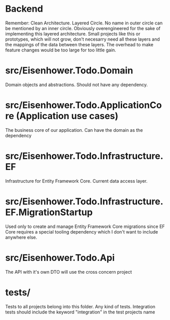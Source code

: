 # Backend

Remember: Clean Architecture. Layered Circle. No name in outer circle can be mentioned by an inner circle.
Obviously overengineered for the sake of implementing this layered architecture.
Small projects like this or prototypes, which will not grow, don't necesarry need all these layers and the mappings of the data between these layers. The overhead to make feature changes would be too large for too little gain. 

# src/Eisenhower.Todo.Domain

Domain objects and abstractions. Should not have any dependency.  

# src/Eisenhower.Todo.ApplicationCore (Application use cases)

The business core of our application. Can have the domain as the dependency

# src/Eisenhower.Todo.Infrastructure.EF

Infrastructure for Entity Framework Core. Current data access layer. 

# src/Eisenhower.Todo.Infrastructure.EF.MigrationStartup

Used only to create and manage Entity Framework Core migrations since EF Core requires a special tooling dependency which I don't want to include anywhere else. 

# src/Eisenhower.Todo.Api

The API with it's own DTO will use the cross concern project

# tests/

Tests to all projects belong into this folder. Any kind of tests. Integration tests should include the keyword "integration" in the test projects name 

